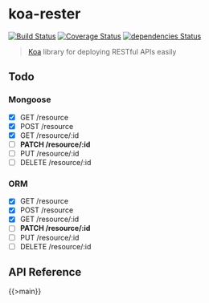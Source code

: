 # koa-rester

[![Build Status](https://travis-ci.org/dicearr/koa-rester.svg?branch=master)](https://travis-ci.org/dicearr/koa-rester)
[![Coverage Status](https://coveralls.io/repos/github/dicearr/koa-rester/badge.svg?branch=master)](https://coveralls.io/github/dicearr/koa-rester?branch=master)
[![dependencies Status](https://david-dm.org/dicearr/koa-rester/status.svg)](https://david-dm.org/dicearr/koa-rester)

> [Koa](https://github.com/koajs/koa) library for deploying RESTful APIs easily

## Todo

### Mongoose
- [x] GET /resource
- [x] POST /resource
- [x] GET /resource/:id
- [ ] **PATCH /resource/:id**
- [ ] PUT /resource/:id
- [ ] DELETE /resource/:id

### ORM
- [x] GET /resource
- [x] POST /resource
- [x] GET /resource/:id
- [ ] **PATCH /resource/:id**
- [ ] PUT /resource/:id
- [ ] DELETE /resource/:id

## API Reference

{{>main}}
